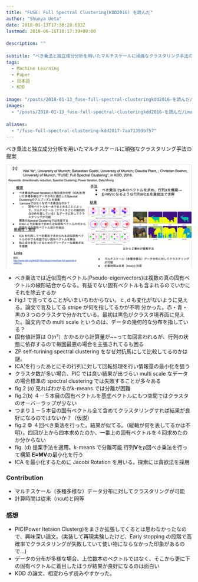 ```yaml
---
title: "FUSE: Full Spectral Clustering(KDD2016) を読んだ"
author: "Shunya Ueta"
date: 2018-01-13T17:30:28.693Z
lastmod: 2019-06-16T18:17:39+09:00

description: ""

subtitle: "べき乗法と独立成分分析を用いたマルチスケールに頑強なクラスタリング手法の提案"
tags:
  - Machine Learning
  - Paper
  - 日本語
  - KDD

image: "/posts/2018-01-13_fuse-full-spectral-clusteringkdd2016-を読んだ/images/1.png"
images:
  - "/posts/2018-01-13_fuse-full-spectral-clusteringkdd2016-を読んだ/images/1.png"

aliases:
  - "/fuse-full-spectral-clustering-kdd2017-7aa71399bf57"
---
```


べき乗法と独立成分分析を用いたマルチスケールに頑強なクラスタリング手法の提案

![image](/posts/2018-01-13_fuse-full-spectral-clusteringkdd2016-を読んだ/images/1.png)

- べき乗法では近似固有ベクトル(Pseudo-eigenvectors)は複数の真の固有ベクトルの線形結合からなる。有益でない固有ベクトルも含まれるのでいかにそれを除去するか
- Fig.1 で言ってることがいまいちわからない。ｃ,ｄも変化がないように見える。論文で言及してる stripe が何を指してるかが不明
  分かった。赤・青・黒の３つのクラスタで分かれている。最初は黒色がクラスタ境界面に見えた。論文内での multi scale というのは、データの幾何的な分布を指している？
- 固有値計算は O(n³）かかるから計算量が~~って毎回言われるが、行列の状態に依存するので毎回最悪の場合を主張されてるも困る
- ZP self-turining spectral clustering をなぜ対抗馬にして比較してるのかは謎。
- ICA[¹](http://www.kecl.ntt.co.jp/icl/signal/sawada/mypaper/subspace2010rev.pdf)を行ったあとにその行列に対して回転処理を行い情報量の最小化を狙う
- クラスタ数が多い場合、PIC では良い結果が出づらい
  multi scale なデータの場合標準の spectral clustering では失敗することが多々ある
- fig.2 (a) 見ればわかるが*k*-means では分離が困難
- fig.2(b) ４－５本目の固有ベクトルを基底ベクトルにもつ空間ではクラスタのオーバーラップが少ない
- つまり１－５本目の固有ベクトル全て含めてクラスタリングすれば結果が良好になるのではないか？（仮説）
- fig.2 © ４回べき乗法を行った。結果が似てる。（縦軸が何を表してるかは不明）。四回が上から四本求めたのか、一番上の固有ベクトルを４回求めたのか分からない
- fig. (d) 提案手法を適用。k-means で分離可能 行列**V**を*p*回べき乗法を行って構築 **E=MV**の最小化を行う
- ICA を最小化するために Jacobi Rotation を用いる。探索には貪欲法を採用

### Contribution

- マルチスケール（多種多様な）データ分布に対してクラスタリングが可能
- 計算時間は従来（ncut)と同等

### 感想

- PIC(Power Itetaion Clusterg)をまさか拡張してくるとは思わなかったなので、興味深い論文。(実装して再現実験したけど、Early stopping の段階で高確率でクラスタリングが失敗していて使い物にならなかった印象があるので…)
- データの分布が多様な場合、上位数本のベクトルではなく、そこから更に下の固有ベクトルに着目したほうが結果が良好になるのは面白い
- KDD の論文、相変わらず読みやすかった。
